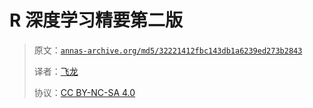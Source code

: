 # R 深度学习精要第二版

> 原文：[`annas-archive.org/md5/32221412fbc143db1a6239ed273b2843`](https://annas-archive.org/md5/32221412fbc143db1a6239ed273b2843)
> 
> 译者：[飞龙](https://github.com/wizardforcel)
> 
> 协议：[CC BY-NC-SA 4.0](http://creativecommons.org/licenses/by-nc-sa/4.0/)